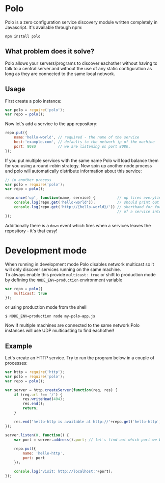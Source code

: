 # Polo

Polo is a zero configuration service discovery module written completely in Javascript.
It's available through npm:

	npm install polo

## What problem does it solve?

Polo allows your servers/programs to discover eachother without having to talk to a central server and
without the use of any static configuration as long as they are connected to the same local network.

## Usage

First create a polo instance:

``` js
var polo = require('polo');
var repo = polo();
```

Now let's add a service to the app repository:

``` js
repo.put({
	name:'hello-world', // required - the name of the service
	host:'example.com', // defaults to the network ip of the machine
	port: 8080          // we are listening on port 8080. 
});
```

If you put multiple services with the same name Polo will load balance them for you using a round-robin strategy.
Now spin up another node process and polo will automatically distribute information about this service:

``` js
// in another process
var polo = require('polo');
var repo = polo();

repo.once('up', function(name, service) {          // up fires everytime some service joins
	console.log(repo.get('hello-world'));          // should print out the joining service
	console.log(repo.get('http://{hello-world}/')) // shorthand for formatting the address
	                                               // of a service into a string
});
```

Additionally there is a `down` event which fires when a services leaves the repository - it's that easy!

# Development mode

When running in development mode Polo disables network multicast so it will only discover services running on the same machine.  
To always enable this provide `multicast: true` or shift to production mode by defining the `NODE_ENV=production` environment variable

``` js
var repo = polo({
	multicast: true
});
```

or using production mode from the shell
	
	$ NODE_ENV=production node my-polo-app.js

Now if multiple machines are connected to the same network Polo instances will use UDP multicasting to find eachother!

## Example

Let's create an HTTP service. Try to run the program below in a couple of processes:

``` js
var http = require('http');
var polo = require('polo');
var repo = polo();

var server = http.createServer(function(req, res) {
	if (req.url !== '/') {
		res.writeHead(404);
		res.end();
		return;
	}

	res.end('hello-http is available at http://'+repo.get('hello-http').address); 
});

server.listen(0, function() {
	var port = server.address().port; // let's find out which port we binded to
	
	repo.put({
		name: 'hello-http',
		port: port
	});

	console.log('visit: http://localhost:'+port);
});
```